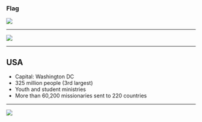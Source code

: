 ### Flag

![](https://upload.wikimedia.org/wikipedia/en/a/a4/Flag_of_the_United_States.svg)

--------------------

![](https://upload.wikimedia.org/wikipedia/commons/d/dc/USA_orthographic.svg)

--------------------

## USA

- Capital: Washington DC
- 325 million people (3rd largest)
- Youth and student ministries
- More than 60,200 missionaries sent to 220 countries

--------------------

![](https://player.vimeo.com/video/23173134)